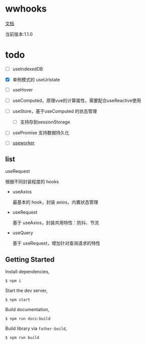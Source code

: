 # wwhooks

[文档](https://lxw15337674.github.io/ww-hooks/)

当前版本:1.1.0

# todo

- [ ] useIndexedDB
- [x] 单例模式的 useUrlstate
- [ ] useHover
- [ ] useComputed，原理vue的计算属性，需要配合useReactive使用
- [ ] useStore，基于useComputed 的状态管理
  - [ ] 支持存到sessionStorage
- [ ] usePromise 支持数据持久化
- [ ] [useworker](https://juejin.cn/post/7126174907477688328)




## list

useRequest

根据不同封装程度的 hooks

- useAxios
  
  最基本的 hook，封装 axios，内置状态管理
- useRequest
  
  基于 useAxios，封装共用特性：防抖、节流
- useQuery
  
  基于 useRequest，增加针对查询请求的特性

## Getting Started

Install dependencies,

```bash
$ npm i
```

Start the dev server,

```bash
$ npm start
```

Build documentation,

```bash
$ npm run docs:build
```

Build library via `father-build`,

```bash
$ npm run build
```
